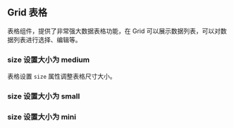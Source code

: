<div class="demo-header">
<p class="overviewicon">
  <span class="wapi-list-form"/>
</p>

## Grid 表格

<nova-uxlink widget-name="Grid"></nova-uxlink>

表格组件，提供了非常强大数据表格功能，在 Grid 可以展示数据列表，可以对数据列表进行选择、编辑等。
</div>

### size 设置大小为 medium

表格设置 `size` 属性调整表格尺寸大小。

<nova-demo-view link="grid/aui3-first-menu/grid-size"></nova-demo-view>

### size 设置大小为 small

<nova-demo-view link="grid/aui3-first-menu/grid-size-small"></nova-demo-view>

### size 设置大小为 mini

<nova-demo-view link="grid/aui3-first-menu/grid-size-mini"></nova-demo-view>

<br>
